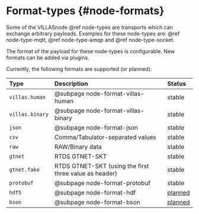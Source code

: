 # Format-types {#node-formats}

Some of the VILLASnode @ref node-types are transports which can exchange arbitrary payloads.
Examples for these node-types are: @ref node-type-mqtt, @ref node-type-amqp and @ref node-type-socket.

The format of the payload for these node-types is configurable.
New formats can be added via plugins.

Currently, the following formats are supported (or planned):

| Type             | Description                                      | Status |
| :--              | :--                                              | :--    |
| `villas.human`   | @subpage node-format-villas-human                | stable |
| `villas.binary`  | @subpage node-format-villas-binary               | stable |
| `json`           | @subpage node-format-json                        | stable |
| `csv`            | Comma/Tabulator-separated values                 | stable |
| `raw`            | RAW/Binary data                                  | stable |
| `gtnet`          | RTDS GTNET-SKT                                   | stable |
| `gtnet.fake`     | RTDS GTNET-SKT (using the first three value as header) | stable |
| `protobuf`       | @subpage node-format-protobuf                    | stable |
| `hdf5`           | @subpage node-format-hdf                         | [planned](https://git.rwth-aachen.de/acs/public/villas/VILLASnode/tree/format-h5pt) |
| `bson`           | @subpage node-format-bson                        | [planned](https://git.rwth-aachen.de/acs/public/villas/VILLASnode/tree/format-bson) |
